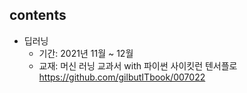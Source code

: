 ## contents

- 딥러닝
    + 기간: 2021년 11월 ~ 12월
    + 교재: 머신 러닝 교과서 with 파이썬 사이킷런 텐서플로  https://github.com/gilbutITbook/007022
